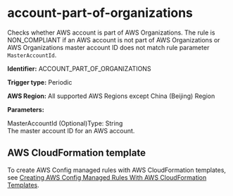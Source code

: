 # account\-part\-of\-organizations<a name="account-part-of-organizations"></a>

Checks whether AWS account is part of AWS Organizations\. The rule is NON\_COMPLIANT if an AWS account is not part of AWS Organizations or AWS Organizations master account ID does not match rule parameter `MasterAccountId`\. 

**Identifier:** ACCOUNT\_PART\_OF\_ORGANIZATIONS

**Trigger type:** Periodic

**AWS Region:** All supported AWS Regions except China \(Beijing\) Region

**Parameters:**

MasterAccountId \(Optional\)Type: String  
The master account ID for an AWS account\.

## AWS CloudFormation template<a name="w24aac11c29c17c11c15"></a>

To create AWS Config managed rules with AWS CloudFormation templates, see [Creating AWS Config Managed Rules With AWS CloudFormation Templates](aws-config-managed-rules-cloudformation-templates.md)\.